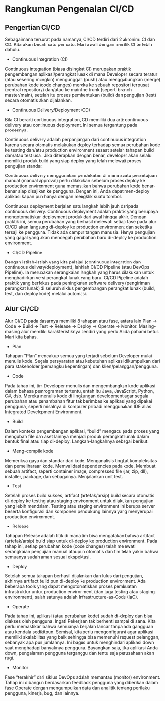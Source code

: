 # Rangkuman Pengenalan CI/CD

## Pengertian CI/CD
Sebagaimana tersurat pada namanya, CI/CD terdiri dari 2 akronim: CI dan CD. Kita akan bedah satu per satu. Mari awali dengan menilik CI terlebih dahulu.

- Continuous Integration (CI)
  
Continuous integration (biasa disingkat CI) merupakan praktik pengembangan aplikasi/perangkat lunak di mana Developer secara teratur (atau sesering mungkin) mengunggah (push) atau menggabungkan (merge) perubahan kode (code changes) mereka ke sebuah repositori terpusat (central repository) dan/atau ke mainline trunk (seperti branch master/main), setelah itu proses pembentukan (build) dan pengujian (test) secara otomatis akan dijalankan. 

- Continuous Delivery/Deployment (CD)
  
Bila CI berarti continuous integration, CD memiliki dua arti: continuous delivery atau continuous deployment. Ini semua tergantung pada prosesnya.

Continuous delivery adalah perpanjangan dari continuous integration karena secara otomatis melakukan deploy terhadap semua perubahan kode ke testing dan/atau production environment sesaat setelah tahapan build dan/atau test usai. Jika diterapkan dengan benar, developer akan selalu memiliki produk build yang siap deploy yang telah melewati proses pengujian standar. 

Continuous delivery menggunakan pendekatan di mana suatu persetujuan manual (manual approval) perlu dilakukan sebelum proses deploy ke production environment guna memastikan bahwa perubahan kode benar-benar siap disajikan ke pengguna. Dengan ini, Anda dapat men-deploy aplikasi kapan pun hanya dengan mengklik suatu tombol.

Continuous deployment berjalan satu langkah lebih jauh daripada continuous delivery. Continuous deployment adalah praktik yang berupaya mengotomatiskan deployment produk dari awal hingga akhir. Dengan praktik ini, semua perubahan yang berhasil melewati setiap fase pada alur CI/CD akan langsung di-deploy ke production environment dan seketika tersaji ke pengguna. Tidak ada campur tangan manusia. Hanya pengujian yang gagal yang akan mencegah perubahan baru di-deploy ke production environment. 

- CI/CD Pipeline
  
Dengan istilah-istilah yang kita pelajari (continuous integration dan continuous delivery/deployment), lahirlah CI/CD Pipeline (atau DevOps Pipeline). Ia merupakan serangkaian langkah yang harus dilakukan untuk menghadirkan versi perangkat lunak yang baru. CI/CD Pipeline adalah praktik yang berfokus pada peningkatan software delivery (pengiriman perangkat lunak) di seluruh siklus pengembangan perangkat lunak (build, test, dan deploy kode) melalui automasi.


## Alur CI/CD
Alur CI/CD pada dasarnya memiliki 8 tahapan atau fase, antara lain Plan -> Code -> Build -> Test -> Release -> Deploy -> Operate -> Monitor. Masing-masing alur memiliki karakteristiknya sendiri yang perlu Anda pahami betul. Mari kita bahas.

- Plan
  
Tahapan “Plan” mencakup semua yang terjadi sebelum Developer mulai menulis kode. Segala persyaratan atau kebutuhan aplikasi dikumpulkan dari para stakeholder (pemangku kepentingan) dan klien/pelanggan/pengguna. 

- Code
  
Pada tahap ini, tim Developer menulis dan mengembangkan kode aplikasi dalam bahasa pemrograman tertentu, entah itu Java, JavaScript, Python, C#, dsb. Mereka menulis kode di lingkungan development agar segala perubahan atau penambahan fitur tak berimbas ke aplikasi yang dipakai pengguna, seperti misalnya di komputer pribadi menggunakan IDE alias Integrated Development Environment.

- Build
  
Dalam konteks pengembangan aplikasi, “build” mengacu pada proses yang mengubah file dan aset lainnya menjadi produk perangkat lunak dalam bentuk final atau siap di-deploy. Langkah-langkahnya sebagai berikut:

- Meng-compile kode
  
Memeriksa gaya dan standar dari kode.
Menganalisis tingkat kompleksitas dan pemeliharaan kode.
Memvalidasi dependencies pada kode.
Membuat sebuah artifact, seperti container image, compressed file (jar, zip, dll), installer, package, dan sebagainya.
Menjalankan unit test.


- Test
  
Setelah proses build sukses, artifact (artefak/arsip) build secara otomatis di-deploy ke testing atau staging environment untuk dilakukan pengujian yang lebih mendalam. Testing atau staging environment ini berupa server beserta konfigurasi dan komponen pendukung lainnya yang menyerupai production environment.

- Release
  
Tahapan Release adalah titik di mana tim bisa mengatakan bahwa artifact (artefak/arsip) build siap untuk di-deploy ke production environment. Pada tahap ini, setiap perubahan kode (code changes) telah melewati serangkaian pengujian manual ataupun otomatis dan tim telah yakin bahwa semuanya sudah aman sesuai ekspektasi. 

- Deploy
  
Setelah semua tahapan berhasil dijalankan dan lulus dari pengujian, akhirnya artifact build pun di-deploy ke production environment. Ada beberapa tools yang dapat mengotomatiskan proses pembuatan infrastruktur untuk production environment (dan juga testing atau staging environment), salah satunya adalah Infrastructure-as-Code (IaC). 

- Operate
  
Pada tahap ini, aplikasi (atau perubahan kode) sudah di-deploy dan bisa diakses oleh pengguna. Ingat! Pekerjaan tak berhenti sampai di sana. Kita perlu memastikan bahwa semuanya berjalan lancar tanpa ada gangguan atau kendala sedikitpun. Semisal, kita perlu mengonfigurasi agar aplikasi memiliki skalabilitas yang baik sehingga bisa memenuhi request pelanggan, sebanyak apa pun jumlahnya. Ini bagus untuk menghindari aplikasi down saat menghadapi banyaknya pengguna. Bayangkan saja, jika aplikasi Anda down, pengalaman pengguna terganggu dan tentu saja perusahaan akan rugi.

- Monitor
  
Fase “terakhir” dari siklus DevOps adalah memantau (monitor) environment. Tahap ini dibangun berdasarkan feedback pengguna yang diberikan dalam fase Operate dengan mengumpulkan data dan analitik tentang perilaku pengguna, kinerja, bug, dan lainnya. 
